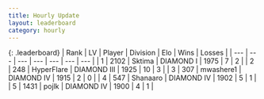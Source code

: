 ```yaml
---
title: Hourly Update
layout: leaderboard
category: hourly
---
```


{: .leaderboard}
| Rank | LV | Player | Division | Elo | Wins | Losses |
| --- | --- | --- | --- | --- | --- | --- |
| <span data-change="0">1</span> | 2102 | <span title="ID: 353063">Sktima</span> | DIAMOND I | <span data-change="0">1975</span> | <span data-change="0">7</span> | <span data-change="0">2</span> |
| <span data-change="19">2</span> | 248 | <span title="ID: 415958">HyperFlare</span> | DIAMOND III | <span data-change="80">1925</span> | <span data-change="7">10</span> | <span data-change="1">3</span> |
| <span data-change="-1">3</span> | 307 | <span title="ID: 725963">mwashere1</span> | DIAMOND IV | <span data-change="0">1915</span> | <span data-change="0">2</span> | <span data-change="0">0</span> |
| <span data-change="-1">4</span> | 547 | <span title="ID: 152948">Shanaaro</span> | DIAMOND IV | <span data-change="0">1902</span> | <span data-change="0">5</span> | <span data-change="0">1</span> |
| <span data-change="-1">5</span> | 1431 | <span title="ID: 4783">pojlk</span> | DIAMOND IV | <span data-change="0">1900</span> | <span data-change="0">4</span> | <span data-change="0">1</span> |